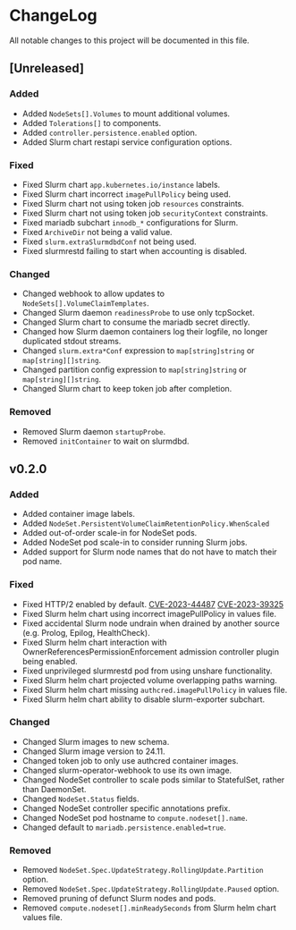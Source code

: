 # ChangeLog

All notable changes to this project will be documented in this file.

## \[Unreleased\]

### Added

- Added `NodeSets[].Volumes` to mount additional volumes.
- Added `Tolerations[]` to components.
- Added `controller.persistence.enabled` option.
- Added Slurm chart restapi service configuration options.

### Fixed

- Fixed Slurm chart `app.kubernetes.io/instance` labels.
- Fixed Slurm chart incorrect `imagePullPolicy` being used.
- Fixed Slurm chart not using token job `resources` constraints.
- Fixed Slurm chart not using token job `securityContext` constraints.
- Fixed mariadb subchart `innodb_*` configurations for Slurm.
- Fixed `ArchiveDir` not being a valid value.
- Fixed `slurm.extraSlurmdbdConf` not being used.
- Fixed slurmrestd failing to start when accounting is disabled.

### Changed

- Changed webhook to allow updates to `NodeSets[].VolumeClaimTemplates`.
- Changed Slurm daemon `readinessProbe` to use only tcpSocket.
- Changed Slurm chart to consume the mariadb secret directly.
- Changed how Slurm daemon containers log their logfile, no longer duplicated
  stdout streams.
- Changed `slurm.extra*Conf` expression to `map[string]string` or
  `map[string][]string`.
- Changed partition config expression to `map[string]string` or
  `map[string][]string`.
- Changed Slurm chart to keep token job after completion.

### Removed

- Removed Slurm daemon `startupProbe`.
- Removed `initContainer` to wait on slurmdbd.

## v0.2.0

### Added

- Added container image labels.
- Added `NodeSet.PersistentVolumeClaimRetentionPolicy.WhenScaled`
- Added out-of-order scale-in for NodeSet pods.
- Added NodeSet pod scale-in to consider running Slurm jobs.
- Added support for Slurm node names that do not have to match their pod name.

### Fixed

- Fixed HTTP/2 enabled by default. [CVE-2023-44487] [CVE-2023-39325]
- Fixed Slurm helm chart using incorrect imagePullPolicy in values file.
- Fixed accidental Slurm node undrain when drained by another source (e.g.
  Prolog, Epilog, HealthCheck).
- Fixed Slurm helm chart interaction with OwnerReferencesPermissionEnforcement
  admission controller plugin being enabled.
- Fixed unprivileged slurmrestd pod from using unshare functionality.
- Fixed Slurm helm chart projected volume overlapping paths warning.
- Fixed Slurm helm chart missing `authcred.imagePullPolicy` in values file.
- Fixed Slurm helm chart ability to disable slurm-exporter subchart.

### Changed

- Changed Slurm images to new schema.
- Changed Slurm image version to 24.11.
- Changed token job to only use authcred container images.
- Changed slurm-operator-webhook to use its own image.
- Changed NodeSet controller to scale pods similar to StatefulSet, rather than
  DaemonSet.
- Changed `NodeSet.Status` fields.
- Changed NodeSet controller specific annotations prefix.
- Changed NodeSet pod hostname to `compute.nodeset[].name`.
- Changed default to `mariadb.persistence.enabled=true`.

### Removed

- Removed `NodeSet.Spec.UpdateStrategy.RollingUpdate.Partition` option.
- Removed `NodeSet.Spec.UpdateStrategy.RollingUpdate.Paused` option.
- Removed pruning of defunct Slurm nodes and pods.
- Removed `compute.nodeset[].minReadySeconds` from Slurm helm chart values file.

<!-- Links -->

[cve-2023-39325]: https://github.com/advisories/GHSA-4374-p667-p6c8
[cve-2023-44487]: https://github.com/advisories/GHSA-qppj-fm5r-hxr3
